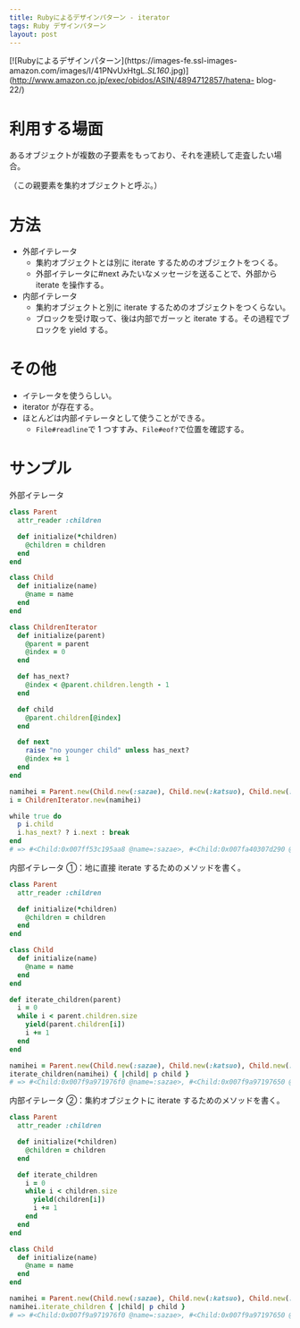 ```yaml
---
title: Rubyによるデザインパターン - iterator
tags: Ruby デザインパターン
layout: post
---
```


[![Rubyによるデザインパターン](https://images-fe.ssl-images-
amazon.com/images/I/41PNvUxHtgL._SL160_.jpg)](http://www.amazon.co.jp/exec/obidos/ASIN/4894712857/hatena-
blog-22/)

# 利用する場面

あるオブジェクトが複数の子要素をもっており、それを連続して走査したい場合。

（この親要素を集約オブジェクトと呼ぶ。）

# 方法

- 外部イテレータ
  - 集約オブジェクトとは別に iterate するためのオブジェクトをつくる。
  - 外部イテレータに#next みたいなメッセージを送ることで、外部から iterate を操作する。
- 内部イテレータ
  - 集約オブジェクトと別に iterate するためのオブジェクトをつくらない。
  - ブロックを受け取って、後は内部でガーッと iterate する。その過程でブロックを yield する。

# その他

- イテレータを使うらしい。
- iterator が存在する。
- ほとんどは内部イテレータとして使うことができる。
  - `File#readline`で 1 つすすみ、`File#eof?`で位置を確認する。

# サンプル

外部イテレータ

```ruby
class Parent
  attr_reader :children

  def initialize(*children)
    @children = children
  end
end

class Child
  def initialize(name)
    @name = name
  end
end

class ChildrenIterator
  def initialize(parent)
    @parent = parent
    @index = 0
  end

  def has_next?
    @index < @parent.children.length - 1
  end

  def child
    @parent.children[@index]
  end

  def next
    raise "no younger child" unless has_next?
    @index += 1
  end
end

namihei = Parent.new(Child.new(:sazae), Child.new(:katsuo), Child.new(:wakame))
i = ChildrenIterator.new(namihei)

while true do
  p i.child
  i.has_next? ? i.next : break
end
# => #<Child:0x007ff53c195aa8 @name=:sazae>, #<Child:0x007fa40307d290 @name=:katsuo>, #<Child:0x007fa40307d268 @name=:wakame>
```

内部イテレータ ①：地に直接 iterate するためのメソッドを書く。

```ruby
class Parent
  attr_reader :children

  def initialize(*children)
    @children = children
  end
end

class Child
  def initialize(name)
    @name = name
  end
end

def iterate_children(parent)
  i = 0
  while i < parent.children.size
    yield(parent.children[i])
    i += 1
  end
end

namihei = Parent.new(Child.new(:sazae), Child.new(:katsuo), Child.new(:wakame))
iterate_children(namihei) { |child| p child }
# => #<Child:0x007f9a971976f0 @name=:sazae>, #<Child:0x007f9a97197650 @name=:katsuo>, #<Child:0x007f9a97197628 @name=:wakame>
```

内部イテレータ ②：集約オブジェクトに iterate するためのメソッドを書く。

```ruby
class Parent
  attr_reader :children

  def initialize(*children)
    @children = children
  end

  def iterate_children
    i = 0
    while i < children.size
      yield(children[i])
      i += 1
    end
  end
end

class Child
  def initialize(name)
    @name = name
  end
end

namihei = Parent.new(Child.new(:sazae), Child.new(:katsuo), Child.new(:wakame))
namihei.iterate_children { |child| p child }
# => #<Child:0x007f9a971976f0 @name=:sazae>, #<Child:0x007f9a97197650 @name=:katsuo>, #<Child:0x007f9a97197628 @name=:wakame>
```
